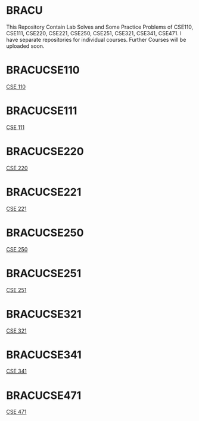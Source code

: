 # BRACU
This Repository Contain Lab Solves and Some Practice Problems of CSE110, CSE111, CSE220, CSE221, CSE250, CSE251, CSE321, CSE341, CSE471. I have separate repositories for individual courses. Further Courses will be uploaded soon.

# BRACUCSE110 
<a href="https://github.com/iamraufu/BRACU/tree/main/CSE110%20Programming%20Language%20I">CSE 110</a>

# BRACUCSE111
<a href="https://github.com/iamraufu/BRACU/tree/main/CSE111%20Programming%20Language%20II">CSE 111</a>

# BRACUCSE220
<a href="https://github.com/iamraufu/BRACU/tree/main/CSE220%20Data%20Structure">CSE 220</a>

# BRACUCSE221
<a href="https://github.com/iamraufu/BRACU/tree/main/CSE221%20Algorithm">CSE 221</a>

# BRACUCSE250
<a href="https://github.com/iamraufu/BRACUCSE250">CSE 250</a>

# BRACUCSE251
<a href="https://github.com/iamraufu/BRACUCSE251">CSE 251</a>

# BRACUCSE321
<a href="https://github.com/iamraufu/BRACUCSE321">CSE 321</a>

# BRACUCSE341
<a href="https://github.com/iamraufu/BRACUCSE341">CSE 341</a>

# BRACUCSE471
<a href="https://github.com/iamraufu/BRACUCSE471">CSE 471</a>
